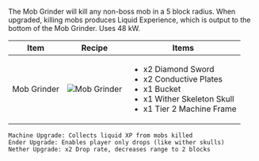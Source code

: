The Mob Grinder will kill any non-boss mob in a 5 block radius. When upgraded, killing mobs produces Liquid Experience, which is output to the bottom of the Mob Grinder. Uses 48 kW.

| Item | Recipe | Items |
|------|--------|-------|
| Mob Grinder | ![Mob Grinder](https://cdn.discordapp.com/attachments/739536694398812230/879441833279750154/mob_grinder.png) | <ul><li>x2 Diamond Sword</li><li>x2 Conductive Plates</li><li>x1 Bucket</li><li>x1 Wither Skeleton Skull</li><li>x1 Tier 2 Machine Frame</li></ul> |

```
Machine Upgrade: Collects liquid XP from mobs killed
Ender Upgrade: Enables player only drops (like wither skulls)
Nether Upgrade: x2 Drop rate, decreases range to 2 blocks
```
